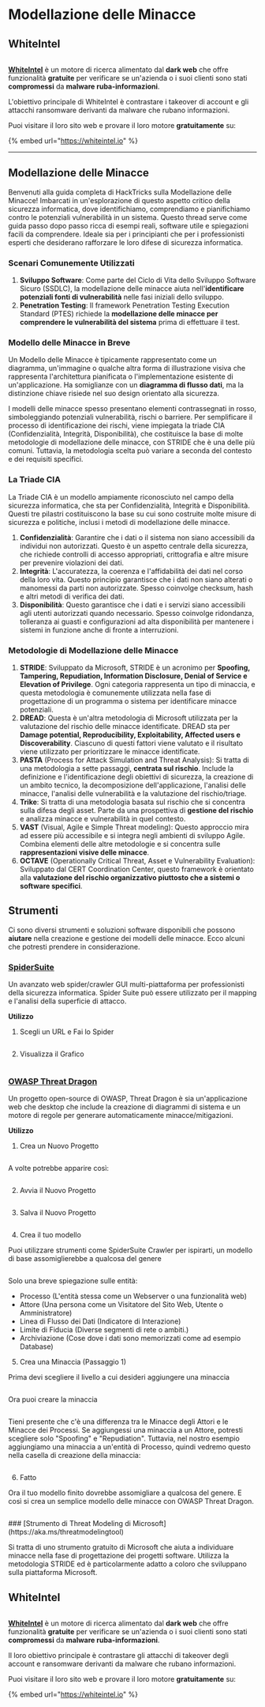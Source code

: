 # Modellazione delle Minacce

## WhiteIntel

<figure><img src=".gitbook/assets/image (1224).png" alt=""><figcaption></figcaption></figure>

[**WhiteIntel**](https://whiteintel.io) è un motore di ricerca alimentato dal **dark web** che offre funzionalità **gratuite** per verificare se un'azienda o i suoi clienti sono stati **compromessi** da **malware ruba-informazioni**.

L'obiettivo principale di WhiteIntel è contrastare i takeover di account e gli attacchi ransomware derivanti da malware che rubano informazioni.

Puoi visitare il loro sito web e provare il loro motore **gratuitamente** su:

{% embed url="https://whiteintel.io" %}

---

## Modellazione delle Minacce

Benvenuti alla guida completa di HackTricks sulla Modellazione delle Minacce! Imbarcati in un'esplorazione di questo aspetto critico della sicurezza informatica, dove identifichiamo, comprendiamo e pianifichiamo contro le potenziali vulnerabilità in un sistema. Questo thread serve come guida passo dopo passo ricca di esempi reali, software utile e spiegazioni facili da comprendere. Ideale sia per i principianti che per i professionisti esperti che desiderano rafforzare le loro difese di sicurezza informatica.

### Scenari Comunemente Utilizzati

1. **Sviluppo Software**: Come parte del Ciclo di Vita dello Sviluppo Software Sicuro (SSDLC), la modellazione delle minacce aiuta nell'**identificare potenziali fonti di vulnerabilità** nelle fasi iniziali dello sviluppo.
2. **Penetration Testing**: Il framework Penetration Testing Execution Standard (PTES) richiede la **modellazione delle minacce per comprendere le vulnerabilità del sistema** prima di effettuare il test.

### Modello delle Minacce in Breve

Un Modello delle Minacce è tipicamente rappresentato come un diagramma, un'immagine o qualche altra forma di illustrazione visiva che rappresenta l'architettura pianificata o l'implementazione esistente di un'applicazione. Ha somiglianze con un **diagramma di flusso dati**, ma la distinzione chiave risiede nel suo design orientato alla sicurezza.

I modelli delle minacce spesso presentano elementi contrassegnati in rosso, simboleggiando potenziali vulnerabilità, rischi o barriere. Per semplificare il processo di identificazione dei rischi, viene impiegata la triade CIA (Confidenzialità, Integrità, Disponibilità), che costituisce la base di molte metodologie di modellazione delle minacce, con STRIDE che è una delle più comuni. Tuttavia, la metodologia scelta può variare a seconda del contesto e dei requisiti specifici.

### La Triade CIA

La Triade CIA è un modello ampiamente riconosciuto nel campo della sicurezza informatica, che sta per Confidenzialità, Integrità e Disponibilità. Questi tre pilastri costituiscono la base su cui sono costruite molte misure di sicurezza e politiche, inclusi i metodi di modellazione delle minacce.

1. **Confidenzialità**: Garantire che i dati o il sistema non siano accessibili da individui non autorizzati. Questo è un aspetto centrale della sicurezza, che richiede controlli di accesso appropriati, crittografia e altre misure per prevenire violazioni dei dati.
2. **Integrità**: L'accuratezza, la coerenza e l'affidabilità dei dati nel corso della loro vita. Questo principio garantisce che i dati non siano alterati o manomessi da parti non autorizzate. Spesso coinvolge checksum, hash e altri metodi di verifica dei dati.
3. **Disponibilità**: Questo garantisce che i dati e i servizi siano accessibili agli utenti autorizzati quando necessario. Spesso coinvolge ridondanza, tolleranza ai guasti e configurazioni ad alta disponibilità per mantenere i sistemi in funzione anche di fronte a interruzioni.

### Metodologie di Modellazione delle Minacce

1. **STRIDE**: Sviluppato da Microsoft, STRIDE è un acronimo per **Spoofing, Tampering, Repudiation, Information Disclosure, Denial of Service e Elevation of Privilege**. Ogni categoria rappresenta un tipo di minaccia, e questa metodologia è comunemente utilizzata nella fase di progettazione di un programma o sistema per identificare minacce potenziali.
2. **DREAD**: Questa è un'altra metodologia di Microsoft utilizzata per la valutazione del rischio delle minacce identificate. DREAD sta per **Damage potential, Reproducibility, Exploitability, Affected users e Discoverability**. Ciascuno di questi fattori viene valutato e il risultato viene utilizzato per prioritizzare le minacce identificate.
3. **PASTA** (Process for Attack Simulation and Threat Analysis): Si tratta di una metodologia a sette passaggi, **centrata sul rischio**. Include la definizione e l'identificazione degli obiettivi di sicurezza, la creazione di un ambito tecnico, la decomposizione dell'applicazione, l'analisi delle minacce, l'analisi delle vulnerabilità e la valutazione del rischio/triage.
4. **Trike**: Si tratta di una metodologia basata sul rischio che si concentra sulla difesa degli asset. Parte da una prospettiva di **gestione del rischio** e analizza minacce e vulnerabilità in quel contesto.
5. **VAST** (Visual, Agile e Simple Threat modeling): Questo approccio mira ad essere più accessibile e si integra negli ambienti di sviluppo Agile. Combina elementi delle altre metodologie e si concentra sulle **rappresentazioni visive delle minacce**.
6. **OCTAVE** (Operationally Critical Threat, Asset e Vulnerability Evaluation): Sviluppato dal CERT Coordination Center, questo framework è orientato alla **valutazione del rischio organizzativo piuttosto che a sistemi o software specifici**.

## Strumenti

Ci sono diversi strumenti e soluzioni software disponibili che possono **aiutare** nella creazione e gestione dei modelli delle minacce. Ecco alcuni che potresti prendere in considerazione.

### [SpiderSuite](https://github.com/3nock/SpiderSuite)

Un avanzato web spider/crawler GUI multi-piattaforma per professionisti della sicurezza informatica. Spider Suite può essere utilizzato per il mapping e l'analisi della superficie di attacco.

**Utilizzo**

1. Scegli un URL e Fai lo Spider

<figure><img src="../.gitbook/assets/threatmodel_spidersuite_1.png" alt=""><figcaption></figcaption></figure>

2. Visualizza il Grafico

<figure><img src="../.gitbook/assets/threatmodel_spidersuite_2.png" alt=""><figcaption></figcaption></figure>

### [OWASP Threat Dragon](https://github.com/OWASP/threat-dragon/releases)

Un progetto open-source di OWASP, Threat Dragon è sia un'applicazione web che desktop che include la creazione di diagrammi di sistema e un motore di regole per generare automaticamente minacce/mitigazioni.

**Utilizzo**

1. Crea un Nuovo Progetto

<figure><img src="../.gitbook/assets/create_new_project_1.jpg" alt=""><figcaption></figcaption></figure>

A volte potrebbe apparire così:

<figure><img src="../.gitbook/assets/1_threatmodel_create_project.jpg" alt=""><figcaption></figcaption></figure>

2. Avvia il Nuovo Progetto

<figure><img src="../.gitbook/assets/launch_new_project_2.jpg" alt=""><figcaption></figcaption></figure>

3. Salva il Nuovo Progetto

<figure><img src="../.gitbook/assets/save_new_project.jpg" alt=""><figcaption></figcaption></figure>

4. Crea il tuo modello

Puoi utilizzare strumenti come SpiderSuite Crawler per ispirarti, un modello di base assomiglierebbe a qualcosa del genere

<figure><img src="../.gitbook/assets/0_basic_threat_model.jpg" alt=""><figcaption></figcaption></figure>

Solo una breve spiegazione sulle entità:

* Processo (L'entità stessa come un Webserver o una funzionalità web)
* Attore (Una persona come un Visitatore del Sito Web, Utente o Amministratore)
* Linea di Flusso dei Dati (Indicatore di Interazione)
* Limite di Fiducia (Diverse segmenti di rete o ambiti.)
* Archiviazione (Cose dove i dati sono memorizzati come ad esempio Database)

5. Crea una Minaccia (Passaggio 1)

Prima devi scegliere il livello a cui desideri aggiungere una minaccia

<figure><img src="../.gitbook/assets/3_threatmodel_chose-threat-layer.jpg" alt=""><figcaption></figcaption></figure>

Ora puoi creare la minaccia

<figure><img src="../.gitbook/assets/4_threatmodel_create-threat.jpg" alt=""><figcaption></figcaption></figure>

Tieni presente che c'è una differenza tra le Minacce degli Attori e le Minacce dei Processi. Se aggiungessi una minaccia a un Attore, potresti scegliere solo "Spoofing" e "Repudiation". Tuttavia, nel nostro esempio aggiungiamo una minaccia a un'entità di Processo, quindi vedremo questo nella casella di creazione della minaccia:

<figure><img src="../.gitbook/assets/2_threatmodel_type-option.jpg" alt=""><figcaption></figcaption></figure>

6. Fatto

Ora il tuo modello finito dovrebbe assomigliare a qualcosa del genere. E così si crea un semplice modello delle minacce con OWASP Threat Dragon.

<figure><img src="../.gitbook/assets/threat_model_finished.jpg" alt=""><figcaption></figcaption></figure>
### [Strumento di Threat Modeling di Microsoft](https://aka.ms/threatmodelingtool)

Si tratta di uno strumento gratuito di Microsoft che aiuta a individuare minacce nella fase di progettazione dei progetti software. Utilizza la metodologia STRIDE ed è particolarmente adatto a coloro che sviluppano sulla piattaforma Microsoft.


## WhiteIntel

<figure><img src=".gitbook/assets/image (1224).png" alt=""><figcaption></figcaption></figure>

[**WhiteIntel**](https://whiteintel.io) è un motore di ricerca alimentato dal **dark web** che offre funzionalità **gratuite** per verificare se un'azienda o i suoi clienti sono stati **compromessi** da **malware ruba-informazioni**.

Il loro obiettivo principale è contrastare gli attacchi di takeover degli account e ransomware derivanti da malware che rubano informazioni.

Puoi visitare il loro sito web e provare il loro motore **gratuitamente** su:

{% embed url="https://whiteintel.io" %}
